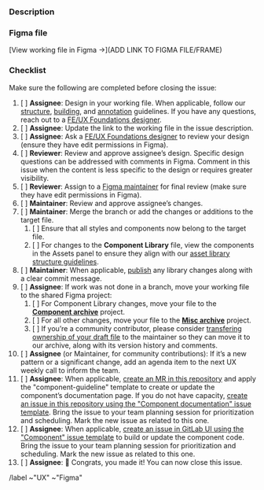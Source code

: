 <!--
Start by choosing one of the following based on the nature of your contribution:
   - For changes or additions to an existing file, create a branch in Figma (this new file is considered the “working file”). Include the issue or MR number in the branch number. Make changes in the working file and request a review when ready. See https://www.figma.com/best-practices/branching-in-figma/ for details about branching.
   - For new files, duplicate the template that is most relevant (https://www.figma.com/files/project/5846042/Templates) to the project that also is the most relevant. Update the file name and cover details (this new file is considered the “working file”) and proceed with the design.
   - For community contributions, create a new file in your drafts, or duplicate an existing file to your drafts.

To move a duplicate file:
Open the duplicate, then use the dropdown next to the file name to select
“Move to Project…” and select the desired project as the new location. The duplicate is now the “working file.”
-->

### Description

<!-- Add a short description of your contribution. Consider adding
a checklist of variations, states, and breakpoints to the description so that reviewers can be sure to cross reference everything that has been completed. -->

### Figma file

<!-- Before pasting the link to your Figma file/frame, in the file sharing settings, make sure that “anyone with the link” can view or that a specific user has been invited to the file. -->

[View working file in Figma →](ADD LINK TO FIGMA FILE/FRAME)

### Checklist

Make sure the following are completed before closing the issue:

1. [ ] **Assignee**: Design in your working file. When applicable, follow our 
   [structure][structure], [building][building], and [annotation][annotation] guidelines. If you have any questions, reach out to a [FE/UX Foundations designer][foundations-team].
1. [ ] **Assignee**: Update the link to the working file in the issue 
   description.
1. [ ] **Assignee**: Ask a [FE/UX Foundations designer][foundations-team]
   to review your design (ensure they have edit permissions in Figma).
1. [ ] **Reviewer**: Review and approve assignee’s design. Specific design 
   questions can be addressed with comments in Figma. Comment in this issue when the content is less specific to the design or requires greater visibility.
1. [ ] **Reviewer**: Assign to a [Figma maintainer][figma-maintainer]
   for final review (make sure they have edit permissions in Figma).
1. [ ] **Maintainer**: Review and approve assignee’s changes.
1. [ ] **Maintainer**: Merge the branch or add the changes or additions to the
   target file.
     1. [ ] Ensure that all styles and components now belong to the target file.
     1. [ ] For changes to the **Component Library** file, view the components in the Assets panel to ensure they align with our [asset library structure guidelines][structure].
1. [ ] **Maintainer**: When applicable, [publish][publishing] any library 
   changes along with a clear commit message.
1. [ ] **Assignee**: If work was not done in a branch, move your working file 
   to the shared Figma project:
     1. [ ] For Component Library changes, move your file to the [**Component archive**][component-archive] project.
     1. [ ] For all other changes, move your file to the [**Misc archive**][misc-archive] project.
     1. [ ] If you’re a community contributor, please consider [transfering ownership of your draft file](https://help.figma.com/hc/en-us/articles/360040530853) to the maintainer so they can move it to our archive, along with its version history and comments.
1. [ ] **Assignee** (or Maintainer, for community contributions): If it’s a new
   pattern or a significant change, add an agenda item to the next UX weekly call to inform the team.
1. [ ] **Assignee**: When applicable, [create an MR in this repository][new-gitlab-ui-mr] and apply the "component-guideline" template 
   to create or update the component’s documentation page. If you do not have capacity, [create an issue in this repository using the "Component documentation" issue template][pajamas-component-documentation-template]. Bring the issue to your team planning session for prioritization and scheduling. Mark the new issue as related to this one.
1. [ ] **Assignee**: When applicable, [create an issue in GitLab UI using the "Component" issue template][gitlab-ui-component-template] to build or update the component code. Bring the issue to your team planning session for prioritization and scheduling. Mark the new issue as related to this one.
1. [ ] **Assignee**: 🎉 Congrats, you made it! You can now close this issue.

/label ~"UX" ~"Figma"

[annotation]: https://gitlab.com/gitlab-org/gitlab-services/design.gitlab.com/-/blob/main/doc/pajamas-ui-kit.md#adding-descriptions-notes-and-annotations
[building]: https://gitlab.com/gitlab-org/gitlab-services/design.gitlab.com/-/blob/main/doc/pajamas-ui-kit.md#building-components
[foundations-team]: https://about.gitlab.com/company/team/?department=fe-ux-foundations-team
[figma-maintainer]: https://about.gitlab.com/handbook/engineering/projects/#design.gitlab.com
[publishing]: https://gitlab.com/gitlab-org/gitlab-services/design.gitlab.com/-/blob/main/doc/pajamas-ui-kit.md#publishing-changes
[structure]: https://gitlab.com/gitlab-org/gitlab-services/design.gitlab.com/-/blob/main/doc/pajamas-ui-kit.md#structure
[component-guideline-template]: https://gitlab.com/gitlab-org/gitlab-services/design.gitlab.com/-/blob/main/.gitlab/merge_request_templates/component-guideline.md
[component-archive]: https://www.figma.com/files/project/5472112/Component-archive
[misc-archive]: https://www.figma.com/files/project/10620392/Misc-archive
[gitlab-ui-component-template]: https://gitlab.com/gitlab-org/gitlab-ui/-/issues/new?issuable_template=Component
[pajamas-component-documentation-template]: https://gitlab.com/gitlab-org/gitlab-services/design.gitlab.com/-/issues/new?issuable_template=Component%20documentation
[new-gitlab-ui-mr]: https://gitlab.com/gitlab-org/gitlab-ui/-/merge_requests/new

